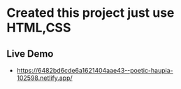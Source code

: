 # Created this project just use HTML,CSS
## Live Demo
* https://6482bd6cde6a1621404aae43--poetic-haupia-102598.netlify.app/